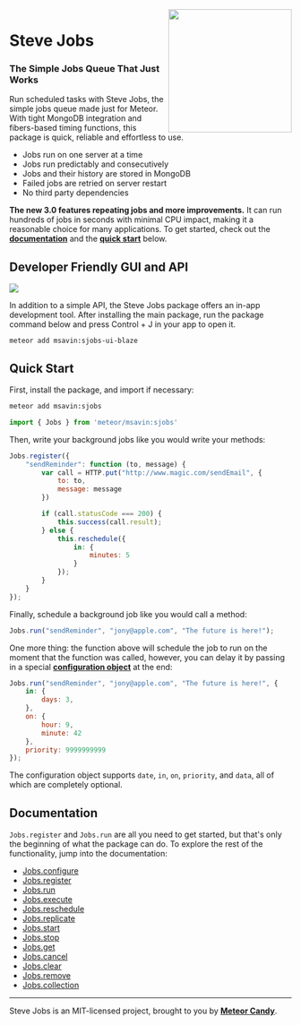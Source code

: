 <img align="right" width="220" src="https://github.com/msavin/stevejobs/blob/master/ICON.png?raw=true" />

# Steve Jobs

### The Simple Jobs Queue That Just Works

Run scheduled tasks with Steve Jobs, the simple jobs queue made just for Meteor. With tight MongoDB integration and fibers-based timing functions, this package is quick, reliable and effortless to use. 

 - Jobs run on one server at a time
 - Jobs run predictably and consecutively
 - Jobs and their history are stored in MongoDB
 - Failed jobs are retried on server restart
 - No third party dependencies

**The new 3.0 features repeating jobs and more improvements.** It can run hundreds of jobs in seconds with minimal CPU impact, making it a reasonable choice for many applications. To get started, check out the <a href="https://github.com/msavin/SteveJobs/wiki">**documentation**</a> and the <a href="#quick-start">**quick start**</a> below.

## Developer Friendly GUI and API

<img src="https://github.com/msavin/SteveJobs...meteor.schedule.background.tasks.jobs.queue/blob/master/GUI.png?raw=true">

In addition to a simple API, the Steve Jobs package offers an in-app development tool. After installing the main package, run the package command below and press Control + J in your app to open it.

```
meteor add msavin:sjobs-ui-blaze
```

## Quick Start

First, install the package, and import if necessary:

```bash
meteor add msavin:sjobs
```

```javascript
import { Jobs } from 'meteor/msavin:sjobs'
```

Then, write your background jobs like you would write your methods: 

```javascript
Jobs.register({
    "sendReminder": function (to, message) {
        var call = HTTP.put("http://www.magic.com/sendEmail", {
            to: to,
            message: message
        })

        if (call.statusCode === 200) {
            this.success(call.result);
        } else {
            this.reschedule({
                in: {
                    minutes: 5
                }
            });
        }
    }
});
```

Finally, schedule a background job like you would call a method: 

```javascript
Jobs.run("sendReminder", "jony@apple.com", "The future is here!");
```

One more thing: the function above will schedule the job to run on the moment that the function was called, however, you can delay it by passing in a special <a href="https://github.com/msavin/SteveJobs-meteor-jobs-queue/wiki#configuration-options">**configuration object**</a> at the end:

```javascript
Jobs.run("sendReminder", "jony@apple.com", "The future is here!", {
    in: {
        days: 3,
    }, 
    on: {
        hour: 9,
        minute: 42
    },
    priority: 9999999999
});
```

The configuration object supports `date`, `in`, `on`, `priority`, and `data`, all of which are completely optional.

## Documentation

`Jobs.register` and `Jobs.run` are all you need to get started, but that's only the beginning of what the package can do. To explore the rest of the functionality, jump into the documentation:
- [Jobs.configure](https://github.com/msavin/SteveJobs..meteor.jobs.scheduler.queue.background.tasks/blob/master/DOCUMENTATION.md#jobsconfigure)
- [Jobs.register](https://github.com/msavin/SteveJobs..meteor.jobs.scheduler.queue.background.tasks/blob/master/DOCUMENTATION.md#jobsregister)
- [Jobs.run](https://github.com/msavin/SteveJobs..meteor.jobs.scheduler.queue.background.tasks/blob/master/DOCUMENTATION.md#jobsrun)
- [Jobs.execute](https://github.com/msavin/SteveJobs..meteor.jobs.scheduler.queue.background.tasks/blob/master/DOCUMENTATION.md#jobsexecute)
- [Jobs.reschedule](https://github.com/msavin/SteveJobs..meteor.jobs.scheduler.queue.background.tasks/blob/master/DOCUMENTATION.md#jobsreschedule)
- [Jobs.replicate](https://github.com/msavin/SteveJobs..meteor.jobs.scheduler.queue.background.tasks/blob/master/DOCUMENTATION.md#jobsreplicate)
- [Jobs.start](https://github.com/msavin/SteveJobs..meteor.jobs.scheduler.queue.background.tasks/blob/master/DOCUMENTATION.md#jobsstart)
- [Jobs.stop](https://github.com/msavin/SteveJobs..meteor.jobs.scheduler.queue.background.tasks/blob/master/DOCUMENTATION.md#jobsstop)
- [Jobs.get](https://github.com/msavin/SteveJobs..meteor.jobs.scheduler.queue.background.tasks/blob/master/DOCUMENTATION.md#jobsget)
- [Jobs.cancel](https://github.com/msavin/SteveJobs..meteor.jobs.scheduler.queue.background.tasks/blob/master/DOCUMENTATION.md#jobscancel)
- [Jobs.clear](https://github.com/msavin/SteveJobs..meteor.jobs.scheduler.queue.background.tasks/blob/master/DOCUMENTATION.md#jobsclear)
- [Jobs.remove](https://github.com/msavin/SteveJobs..meteor.jobs.scheduler.queue.background.tasks/blob/master/DOCUMENTATION.md#jobsremove)
- [Jobs.collection](https://github.com/msavin/SteveJobs..meteor.jobs.scheduler.queue.background.tasks/blob/master/DOCUMENTATION.md#jobscollection)

------

Steve Jobs is an MIT-licensed project, brought to you by [**Meteor Candy**](https://www.meteorcandy.com/?ref=sjgh).
